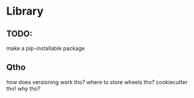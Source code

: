 # Library

## TODO:

make a pip-installable package

## Qtho
how does versioning work tho?
where to store wheels tho?
cookiecutter tho!
why tho?
